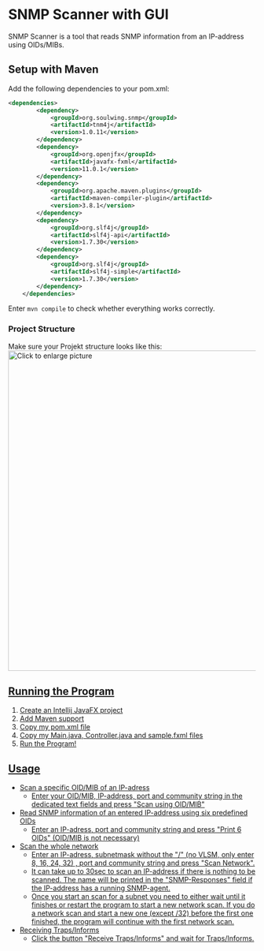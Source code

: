 # SNMP Scanner with GUI

SNMP Scanner is a tool that reads SNMP information from an IP-address using OIDs/MIBs.

## Setup with Maven

Add the following dependencies to your pom.xml:
```xml
<dependencies>
        <dependency>
            <groupId>org.soulwing.snmp</groupId>
            <artifactId>tnm4j</artifactId>
            <version>1.0.11</version>
        </dependency>
        <dependency>
            <groupId>org.openjfx</groupId>
            <artifactId>javafx-fxml</artifactId>
            <version>11.0.1</version>
        </dependency>
        <dependency>
            <groupId>org.apache.maven.plugins</groupId>
            <artifactId>maven-compiler-plugin</artifactId>
            <version>3.8.1</version>
        </dependency>
        <dependency>
            <groupId>org.slf4j</groupId>
            <artifactId>slf4j-api</artifactId>
            <version>1.7.30</version>
        </dependency>
        <dependency>
            <groupId>org.slf4j</groupId>
            <artifactId>slf4j-simple</artifactId>
            <version>1.7.30</version>
        </dependency>
    </dependencies>
```
Enter `mvn compile` to check whether everything works correctly. 

### Project Structure

Make sure your Projekt structure looks like this:
<a href="https://drive.google.com/uc?export=view&id=1G159T_vL5_KIz5gMGvMAarxLmgLNDazY"><img src="https://drive.google.com/uc?export=view&id=1G159T_vL5_KIz5gMGvMAarxLmgLNDazY" style="width: 650px; max-width: 100%; height: auto" title="Click to enlarge picture" />

## Running the Program

1. Create an Intellij JavaFX project
2. Add Maven support
3. Copy my pom.xml file
4. Copy my Main.java, Controller.java and sample.fxml files
5. Run the Program!
          
## Usage
- Scan a specific OID/MIB of an IP-adress
  - Enter your OID/MIB, IP-address, port and community string in the dedicated text fields and press "Scan using OID/MIB"
- Read SNMP information of an entered IP-address using six predefined OIDs
  - Enter an IP-adress, port and community string and press "Print 6 OIDs" (OID/MIB is not necessary)
- Scan the whole network
  - Enter an IP-adress, subnetmask without the "/"  (no VLSM, only enter 8, 16, 24, 32) , port and community string and press "Scan Network".
  - It can take up to 30sec to scan an IP-address if there is nothing to be scanned. The name will be printed in the "SNMP-Responses" field if the IP-address has a running SNMP-agent.
  - Once you start an scan for a subnet you need to either wait until it finishes or restart the program to start a new network scan. If you do a network scan and start a new one (except /32) before the first one finished, the program will continue with the first network scan.
- Receiving Traps/Informs
  - Click the button "Receive Traps/Informs" and wait for Traps/Informs.
